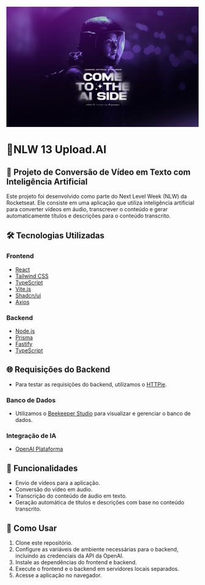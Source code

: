 ![Projeto](/Wallpaper%20-%201400x900.png)


# 🚀NLW 13 Upload.AI

## 🧠 Projeto de Conversão de Vídeo em Texto com Inteligência Artificial

Este projeto foi desenvolvido como parte do Next Level Week (NLW) da Rocketseat. Ele consiste em uma aplicação que utiliza inteligência artificial para converter vídeos em áudio, transcrever o conteúdo e gerar automaticamente títulos e descrições para o conteúdo transcrito.

## 🛠️ Tecnologias Utilizadas

### Frontend
- [React](https://reactjs.org/)
- [Tailwind CSS](https://tailwindcss.com/)
- [TypeScript](https://www.typescriptlang.org/)
- [Vite.js](https://vitejs.dev/)
- [Shadcn/ui](https://github.com/shadcn/ui)
- [Axios](https://axios-http.com/)

### Backend
- [Node.js](https://nodejs.org/)
- [Prisma](https://prisma.io/)
- [Fastify](https://www.fastify.io/)
- [TypeScript](https://www.typescriptlang.org/)

## 🌐 Requisições do Backend

- Para testar as requisições do backend, utilizamos o [HTTPie](https://httpie.io/).

### Banco de Dados
- Utilizamos o [Beekeeper Studio](https://www.beekeeperstudio.io/) para visualizar e gerenciar o banco de dados.

### Integração de IA
- [OpenAI Plataforma](https://platform.openai.com/)

## 🔧 Funcionalidades

- Envio de vídeos para a aplicação.
- Conversão do vídeo em áudio.
- Transcrição do conteúdo de áudio em texto.
- Geração automática de títulos e descrições com base no conteúdo transcrito.

## 📌 Como Usar

1. Clone este repositório.
2. Configure as variáveis de ambiente necessárias para o backend, incluindo as credenciais da API da OpenAI.
3. Instale as dependências do frontend e backend.
4. Execute o frontend e o backend em servidores locais separados.
5. Acesse a aplicação no navegador.